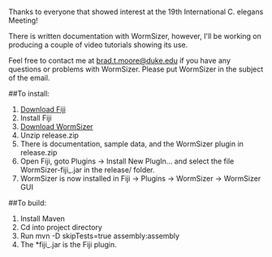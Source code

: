 
Thanks to everyone that showed interest at the 19th International C. elegans Meeting!

There is written documentation with WormSizer, however, I'll be working on producing a
couple of video tutorials showing its use.

Feel free to contact me at [brad.t.moore@duke.edu](mailto:brad.t.moore@duke.edu)
if you have any questions or problems with WormSizer.  Please put WormSizer in the
subject of the email.


##To install:
1.  [Download Fiji](http://fiji.sc/Downloads)
2.  Install Fiji
3.  [Download WormSizer](release.zip)
4.  Unzip release.zip
5.  There is documentation, sample data, and the WormSizer plugin in release.zip
6.  Open Fiji, goto Plugins -> Install New PlugIn... and select the file 
    WormSizer-fiji_.jar in the release/ folder.
7.  WormSizer is now installed in Fiji -> Plugins -> WormSizer -> WormSizer GUI


##To build:
1.  Install Maven
2.  Cd into project directory
3.  Run mvn -D skipTests=true assembly:assembly
4.  The *fiji_.jar is the Fiji plugin.

